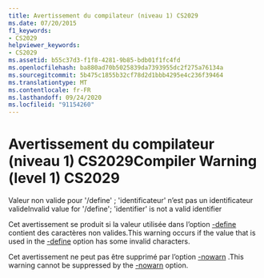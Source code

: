 ```yaml
---
title: Avertissement du compilateur (niveau 1) CS2029
ms.date: 07/20/2015
f1_keywords:
- CS2029
helpviewer_keywords:
- CS2029
ms.assetid: b55c37d3-f1f8-4281-9b85-bdb01f1fc4fd
ms.openlocfilehash: ba880ad70b5025839da7393955dc2f275a76134a
ms.sourcegitcommit: 5b475c1855b32cf78d2d1bbb4295e4c236f39464
ms.translationtype: MT
ms.contentlocale: fr-FR
ms.lasthandoff: 09/24/2020
ms.locfileid: "91154260"
---
```

# <a name="compiler-warning-level-1-cs2029"></a><span data-ttu-id="61b9d-102">Avertissement du compilateur (niveau 1) CS2029</span><span class="sxs-lookup"><span data-stu-id="61b9d-102">Compiler Warning (level 1) CS2029</span></span>

<span data-ttu-id="61b9d-103">Valeur non valide pour '/define' ; 'identificateur' n’est pas un identificateur valide</span><span class="sxs-lookup"><span data-stu-id="61b9d-103">Invalid value for '/define'; 'identifier' is not a valid identifier</span></span>  
  
 <span data-ttu-id="61b9d-104">Cet avertissement se produit si la valeur utilisée dans l’option [-define](../language-reference/compiler-options/define-compiler-option.md) contient des caractères non valides.</span><span class="sxs-lookup"><span data-stu-id="61b9d-104">This warning occurs if the value that is used in the [-define](../language-reference/compiler-options/define-compiler-option.md) option has some invalid characters.</span></span>  
  
 <span data-ttu-id="61b9d-105">Cet avertissement ne peut pas être supprimé par l’option [-nowarn](../language-reference/compiler-options/nowarn-compiler-option.md) .</span><span class="sxs-lookup"><span data-stu-id="61b9d-105">This warning cannot be suppressed by the [-nowarn](../language-reference/compiler-options/nowarn-compiler-option.md) option.</span></span>
